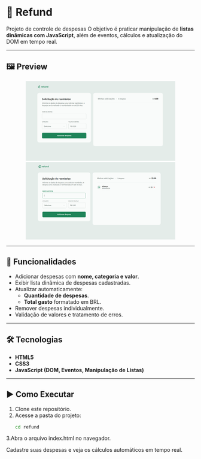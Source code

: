 # 💸 Refund

Projeto de controle de despesas 
O objetivo é praticar manipulação de **listas dinâmicas com JavaScript**, além de eventos, cálculos e atualização do DOM em tempo real.

---

## 🖼️ Preview

<p align="center">
  <img src="./img/img-preview1.png" alt="Preview QuickList" width="400px"><br>
  <img src="./img/img-preview2.png" alt="Preview QuickList" width="400px">
</p>

---

## 🚀 Funcionalidades
- Adicionar despesas com **nome, categoria e valor**.  
- Exibir lista dinâmica de despesas cadastradas.  
- Atualizar automaticamente:
  - **Quantidade de despesas**.
  - **Total gasto** formatado em BRL.  
- Remover despesas individualmente.  
- Validação de valores e tratamento de erros.

---

## 🛠️ Tecnologias
- **HTML5**
- **CSS3**
- **JavaScript (DOM, Eventos, Manipulação de Listas)**

---

## ▶️ Como Executar
1. Clone este repositório.
2. Acesse a pasta do projeto:
   ```bash
   cd refund
3.Abra o arquivo index.html no navegador.

Cadastre suas despesas e veja os cálculos automáticos em tempo real.